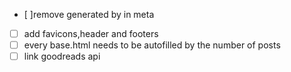 - [ ]remove generated by in meta
- [ ] add favicons,header and footers 
- [ ] every base.html needs to be autofilled by the number of posts
- [ ] link goodreads api

